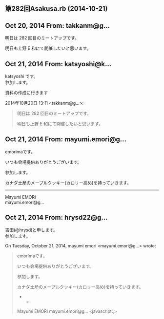## 第282回Asakusa.rb (2014-10-21)

## Oct 20, 2014 From: takkanm@g...

明日は 282 回目のミートアップです。

明日も上野 E 和にて開催したいと思います。

## Oct 21, 2014 From: katsyoshi@k...

katsyoshi です。  
参加します。

資料の作成に行きます

2014年10月20日 13:11 \<takkanm@g...\>:

> 明日は 282 回目のミートアップです。
> 
> 明日も上野 E 和にて開催したいと思います。
## Oct 21, 2014 From: mayumi.emori@g...

emorimaです。

いつも会場提供ありがとうございます。

参加します。

カナダ土産のメープルクッキー(カロリー高め)を持っていきます。

* * *

Mayumi EMORI  
mayumi.emori@g...

## Oct 21, 2014 From: hrysd22@g...

吉田(@hrysd)と申します。  
参加します。

On Tuesday, October 21, 2014, mayumi emori \<mayumi.emori@g...\> wrote:

> emorimaです。
> 
> いつも会場提供ありがとうございます。
> 
> 参加します。
> 
> カナダ土産のメープルクッキー(カロリー高め)を持っていきます。
> 
> - -
> 
> Mayumi EMORI mayumi.emori@g... \<javascript:;\>
